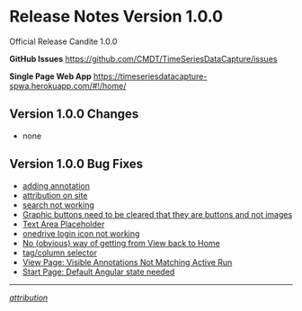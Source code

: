 # Release Notes Version 1.0.0

Official Release Candite 1.0.0

**GitHub Issues** https://github.com/CMDT/TimeSeriesDataCapture/issues

**Single Page Web App** https://timeseriesdatacapture-spwa.herokuapp.com/#!/home/

## Version 1.0.0 Changes
 - none

## Version 1.0.0 Bug Fixes
- [adding annotation](https://github.com/CMDT/TimeSeriesDataCapture/issues/61)
- [attribution on site](https://github.com/CMDT/TimeSeriesDataCapture/issues/68)
- [search not working](https://github.com/CMDT/TimeSeriesDataCapture/issues/46)
- [Graphic buttons need to be cleared that they are buttons and not images ](https://github.com/CMDT/TimeSeriesDataCapture/issues/20)
- [Text Area Placeholder](https://github.com/CMDT/TimeSeriesDataCapture/issues/30)
- [onedrive login icon not working](https://github.com/CMDT/TimeSeriesDataCapture/issues/50)
- [No (obvious) way of getting from View back to Home](https://github.com/CMDT/TimeSeriesDataCapture/issues/55)
- [tag/column selector](https://github.com/CMDT/TimeSeriesDataCapture/issues/57)
- [View Page: Visible Annotations Not Matching Active Run](https://github.com/CMDT/TimeSeriesDataCapture/issues/8)
- [Start Page: Default Angular state needed](https://github.com/CMDT/TimeSeriesDataCapture/issues/9)



---

*[attribution](https://github.com/CMDT/TimeSeriesDataCapture/blob/master/Documents/attribution.md)*

 
